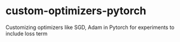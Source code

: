 # custom-optimizers-pytorch
Customizing optimizers like SGD, Adam in Pytorch for experiments to include loss term
